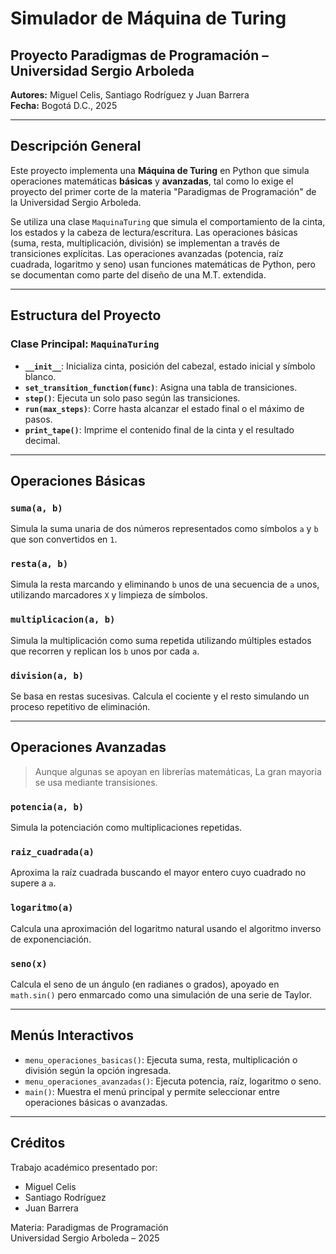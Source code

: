 
# Simulador de Máquina de Turing

## Proyecto Paradigmas de Programación – Universidad Sergio Arboleda

**Autores:** Miguel Celis, Santiago Rodríguez y Juan Barrera  
**Fecha:** Bogotá D.C., 2025

---

## Descripción General

Este proyecto implementa una **Máquina de Turing** en Python que simula operaciones matemáticas **básicas** y **avanzadas**, tal como lo exige el proyecto del primer corte de la materia "Paradigmas de Programación" de la Universidad Sergio Arboleda.

Se utiliza una clase `MaquinaTuring` que simula el comportamiento de la cinta, los estados y la cabeza de lectura/escritura. Las operaciones básicas (suma, resta, multiplicación, división) se implementan a través de transiciones explícitas. Las operaciones avanzadas (potencia, raíz cuadrada, logaritmo y seno) usan funciones matemáticas de Python, pero se documentan como parte del diseño de una M.T. extendida.

---

## Estructura del Proyecto

### Clase Principal: `MaquinaTuring`

- **`__init__`**: Inicializa cinta, posición del cabezal, estado inicial y símbolo blanco.
- **`set_transition_function(func)`**: Asigna una tabla de transiciones.
- **`step()`**: Ejecuta un solo paso según las transiciones.
- **`run(max_steps)`**: Corre hasta alcanzar el estado final o el máximo de pasos.
- **`print_tape()`**: Imprime el contenido final de la cinta y el resultado decimal.

---

## Operaciones Básicas

### `suma(a, b)`
Simula la suma unaria de dos números representados como símbolos `a` y `b` que son convertidos en `1`.

### `resta(a, b)`
Simula la resta marcando y eliminando `b` unos de una secuencia de `a` unos, utilizando marcadores `X` y limpieza de símbolos.

### `multiplicacion(a, b)`
Simula la multiplicación como suma repetida utilizando múltiples estados que recorren y replican los `b` unos por cada `a`.

### `division(a, b)`
Se basa en restas sucesivas. Calcula el cociente y el resto simulando un proceso repetitivo de eliminación.

---

## Operaciones Avanzadas

> Aunque algunas se apoyan en librerías matemáticas, La gran mayoria se usa mediante transisiones.

### `potencia(a, b)`
Simula la potenciación como multiplicaciones repetidas.

### `raiz_cuadrada(a)`
Aproxima la raíz cuadrada buscando el mayor entero cuyo cuadrado no supere a `a`.

### `logaritmo(a)`
Calcula una aproximación del logaritmo natural usando el algoritmo inverso de exponenciación.

### `seno(x)`
Calcula el seno de un ángulo (en radianes o grados), apoyado en `math.sin()` pero enmarcado como una simulación de una serie de Taylor.

---

## Menús Interactivos

- `menu_operaciones_basicas()`: Ejecuta suma, resta, multiplicación o división según la opción ingresada.
- `menu_operaciones_avanzadas()`: Ejecuta potencia, raíz, logaritmo o seno.
- `main()`: Muestra el menú principal y permite seleccionar entre operaciones básicas o avanzadas.


---

## Créditos

Trabajo académico presentado por:
- Miguel Celis
- Santiago Rodríguez
- Juan Barrera

Materia: Paradigmas de Programación  
Universidad Sergio Arboleda – 2025
